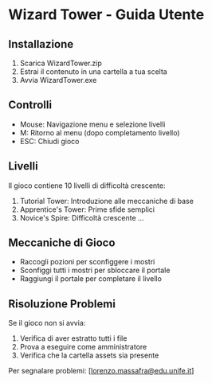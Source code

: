 # Wizard Tower - Guida Utente

## Installazione
1. Scarica WizardTower.zip
2. Estrai il contenuto in una cartella a tua scelta
3. Avvia WizardTower.exe

## Controlli
- Mouse: Navigazione menu e selezione livelli
- M: Ritorno al menu (dopo completamento livello)
- ESC: Chiudi gioco

## Livelli
Il gioco contiene 10 livelli di difficoltà crescente:
1. Tutorial Tower: Introduzione alle meccaniche di base
2. Apprentice's Tower: Prime sfide semplici
3. Novice's Spire: Difficoltà crescente
...

## Meccaniche di Gioco
- Raccogli pozioni per sconfiggere i mostri
- Sconfiggi tutti i mostri per sbloccare il portale
- Raggiungi il portale per completare il livello

## Risoluzione Problemi
Se il gioco non si avvia:
1. Verifica di aver estratto tutti i file
2. Prova a eseguire come amministratore
3. Verifica che la cartella assets sia presente

Per segnalare problemi: [lorenzo.massafra@edu.unife.it]
